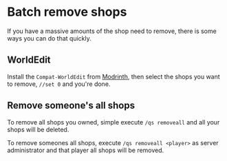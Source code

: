 # Batch remove shops

If you have a massive amounts of the shop need to remove, there is some ways you can do that quickly.

## WorldEdit

Install the `Compat-WorldEdit` from [Modrinth](https://modrinth.com/plugin/quickshop-hikari/), then select the shops you want to remove, `//set 0` and you're done.

## Remove someone's all shops

To remove all shops you owned, simple execute `/qs removeall` and all your shops will be deleted.

To remove someones all shops, execute `/qs removeall <player>` as server administrator and that player all shops will be removed.
